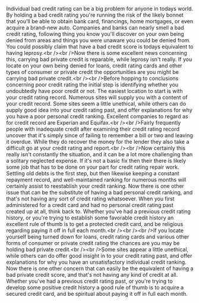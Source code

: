 Individual bad credit rating can be a big problem for anyone in todays
world. By holding a bad credit rating you're running the risk of the
likely bonnet that you'll be able to obtain bank card, financings, home
mortgages, or even acquire a brand-new auto. Companies and banks can
nearly smell a bad credit rating, following thing you know you'll
discover on your own being denied from areas and things you were unaware
you could be denied from. You could possibly claim that have a bad
credit score is todays equivalent to having leprosy.\<br /\>\<br /\>Now
there is some excellent news concerning this, carrying bad private
credit is reparable, while leprosy isn't really. If you locate on your
own being denied for loans, credit rating cards and other types of
consumer or private credit the opportunities are you might be carrying
bad private credit.\<br /\>\<br /\>Before hopping to conclusions
concerning poor credit rating the initial step is identifying whether
you undoubtedly have poor credit or not. The easiest location to start
is with your credit rating record. Numerous sites will supply you with a
content of your credit record. Some sites seem a little unethical, while
others can do supply good idea into your credit rating past, and offer
explanations for why you have a poor personal credit ranking. Excellent
companies to regard as for credit record are Experian and Equifax.\<br
/\>\<br /\>Fairly frequently people with inadequate credit after
examining their credit rating record uncover that it's simply since of
failing to remember a bill or two and leaving it overdue. While they do
recover the money for the lender they also take a difficult go at your
credit rating and report.\<br /\>\<br /\>Now certainly this really isn't
constantly the situation, and it can be a lot more challenging than a
solitary neglected expense. If it's not a basic fix then their there is
likely some job that has to be done on your part for credit rating
repair work. Settling old debts is the first step, but then likewise
keeping a constant repayment record, and well-maintained ranking for
numerous months will certainly assist to reestablish your credit
ranking. Now there is one other issue that can be the substitute of
having a bad personal credit ranking, and that's not having any sort of
credit rating whatsoever. When you first administered for a credit card
and had no personal credit rating past created up at all, think back to.
Whether you've had a previous credit rating history, or you're trying to
establish some favorable credit history an excellent rule of thumb is to
get a protected credit card, and be religious regarding paying it off in
full each month.\<br /\>\<br /\>\<br /\>If you locate yourself being
turned down for loans, credit rating cards and various other forms of
consumer or private credit rating the chances are you may be holding bad
private credit.\<br /\>\<br /\>Some sites appear a little unethical,
while others can do offer good insight in to your credit rating past,
and offer explanations for why you have an unsatisfactory individual
credit ranking. Now there is one other concern that can easily be the
equivalent of having a bad private credit score, and that's not having
any kind of credit at all. Whether you've had a previous credit rating
past, or you're trying to develop some positive credit history a good
rule of thumb is to acquire a secured credit card, and be spiritual
about paying it off in full each month.
